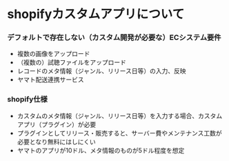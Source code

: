 # shopifyカスタムアプリについて

### デフォルトで存在しない（カスタム開発が必要な）ECシステム要件

- 複数の画像をアップロード
- （複数の）試聴ファイルをアップロード
- レコードのメタ情報（ジャンル、リリース日等）の入力、反映
- ヤマト配送連携サービス



### shopify仕様

- カスタムのメタ情報（ジャンル、リリース日等）を入力する場合、カスタムアプリ（プラグイン）が必要
- プラグインとしてリリース・販売すると、サーバー費やメンテナンス工数が必要となり無料にはしにくい
- ヤマトのアプリが10ドル、メタ情報のものが5ドル程度を想定

